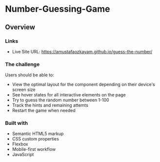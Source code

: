 # Number-Guessing-Game

## Overview

### Links

- Live Site URL: https://amustafaozkayam.github.io/guess-the-number/

### The challenge

Users should be able to:

- View the optimal layout for the component depending on their device's screen size
- See hover states for all interactive elements on the page
- Try to guess the random number between 1-100
- Track the hints and remaining attemts
- Restart the game when needed


### Built with

- Semantic HTML5 markup
- CSS custom properties
- Flexbox
- Mobile-first workflow
- JavaScript




